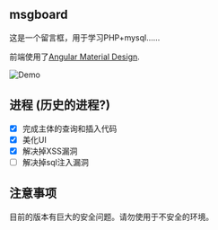 ## msgboard

这是一个留言框，用于学习PHP+mysql……

前端使用了[Angular Material Design](https://github.com/angular/material).

![Demo](http://p1.bqimg.com/567571/f094e1a10cedfa5e.png)

## 进程 (历史的进程?)

* [x] 完成主体的查询和插入代码
* [x] 美化UI
* [x] 解决掉XSS漏洞
* [ ] 解决掉sql注入漏洞

## 注意事项

目前的版本有巨大的安全问题。请勿使用于不安全的环境。


